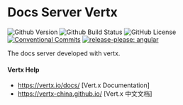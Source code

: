 # Docs Server Vertx

![Github Version](https://img.shields.io/github/v/release/hks2002/docs-server-vertx?display_name=release)
![Github Build Status](https://img.shields.io/github/actions/workflow/status/hks2002/docs-server-vertx/Build-Test-Release.yml)
![GitHub License](https://img.shields.io/github/license/hks2002/docs-server-vertx)
[![Conventional Commits](https://img.shields.io/badge/Conventional%20Commits-1.0.0-yellow.svg)](https://conventionalcommits.org)
[![release-please: angular](https://img.shields.io/badge/release--please-angular-e10079?style=flat&logo=google)](https://github.com/google-github-actions/release-please-action)

The docs server developed with vertx.

#### Vertx Help
* https://vertx.io/docs/ [Vert.x Documentation]
* https://vertx-china.github.io/ [Vert.x 中文文档]